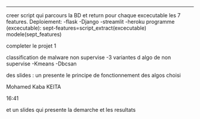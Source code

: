 
---
creer script qui parcours la BD et return pour chaque excecutable les 7 features. Deploiement: -flask -Django -streamlit -heroku programme (excecutable): sept-features=script_extract(excecutable) modele(sept_features)

completer le projet 1



classification de malware non supervise -3 variantes d algo de non supervise -Kmeans -Dbcsan

des slides : un presente le principe de fonctionnement des algos choisi

Mohamed Kaba KEITA

16:41

et un slides qui presente la demarche et les resultats